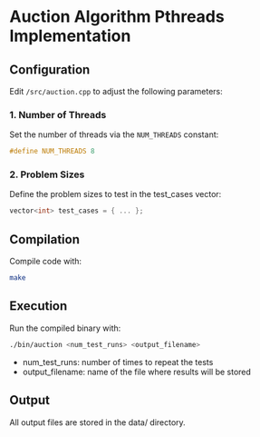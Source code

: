 # Auction Algorithm Pthreads Implementation

## Configuration

Edit `/src/auction.cpp` to adjust the following parameters:

### 1. Number of Threads
Set the number of threads via the `NUM_THREADS` constant:
```cpp
#define NUM_THREADS 8
```
### 2. Problem Sizes
Define the problem sizes to test in the test_cases vector:
```cpp
vector<int> test_cases = { ... };
```

## Compilation
Compile code with:
```bash
make
```

## Execution
Run the compiled binary with:
```bash
./bin/auction <num_test_runs> <output_filename>
```
- num_test_runs: number of times to repeat the tests
- output_filename: name of the file where results will be stored

## Output
All output files are stored in the data/ directory.
